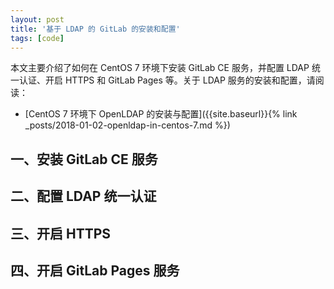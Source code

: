 ```yaml
---
layout: post
title: '基于 LDAP 的 GitLab 的安装和配置'
tags: [code]
---
```


本文主要介绍了如何在 CentOS 7 环境下安装 GitLab CE 服务，并配置 LDAP 统一认证、开启 HTTPS 和 GitLab Pages 等。关于 LDAP 服务的安装和配置，请阅读：

* [CentOS 7 环境下 OpenLDAP 的安装与配置]({{site.baseurl}}{% link _posts/2018-01-02-openldap-in-centos-7.md %})

## 一、安装 GitLab CE 服务


## 二、配置 LDAP 统一认证

## 三、开启 HTTPS

## 四、开启 GitLab Pages 服务
